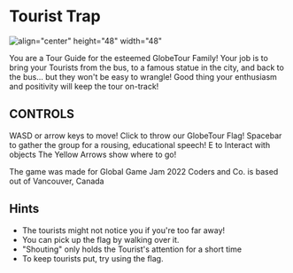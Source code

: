 

  # Tourist Trap

  ![align="center" height="48" width="48"](https://github.com/sixthgear/tourist-trap/blob/ef9cf5fc574c5cd35d82affe8b5b20a029bfed00/assets/sprites/Store%20Page%20Logo.png)
  

You are a Tour Guide for the esteemed GlobeTour Family! Your job is to bring your Tourists from the bus, to a famous statue in the city, and back to the bus... but they won't be easy to wrangle! Good thing your enthusiasm and positivity will keep the tour on-track! 

## CONTROLS

WASD or arrow keys to move! Click to throw our GlobeTour Flag! Spacebar to gather the group for a rousing, educational speech! E to Interact with objects The Yellow Arrows show where to go! 

The game was made for Global Game Jam 2022 Coders and Co. is based out of Vancouver, Canada 

## Hints

- The tourists might not notice you if you're too far away! 
- You can pick up the flag by walking over it. 
- "Shouting" only holds the Tourist's attention for a short time 
- To keep tourists put, try using the flag.
